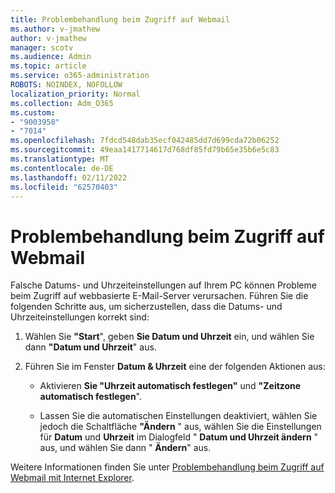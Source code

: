 ```yaml
---
title: Problembehandlung beim Zugriff auf Webmail
ms.author: v-jmathew
author: v-jmathew
manager: scotv
ms.audience: Admin
ms.topic: article
ms.service: o365-administration
ROBOTS: NOINDEX, NOFOLLOW
localization_priority: Normal
ms.collection: Adm_O365
ms.custom:
- "9003958"
- "7014"
ms.openlocfilehash: 7fdcd548dab35ecf042485dd7d699cda72b06252
ms.sourcegitcommit: 49eaa1417714617d768df85fd79b65e35b6e5c83
ms.translationtype: MT
ms.contentlocale: de-DE
ms.lasthandoff: 02/11/2022
ms.locfileid: "62570403"
---
```

# <a name="troubleshoot-problems-with-accessing-webmail"></a>Problembehandlung beim Zugriff auf Webmail

Falsche Datums- und Uhrzeiteinstellungen auf Ihrem PC können Probleme beim Zugriff auf webbasierte E-Mail-Server verursachen. Führen Sie die folgenden Schritte aus, um sicherzustellen, dass die Datums- und Uhrzeiteinstellungen korrekt sind:

1. Wählen Sie **"Start**", geben **Sie Datum und Uhrzeit** ein, und wählen Sie dann **"Datum und Uhrzeit**" aus.
2. Führen Sie im Fenster **Datum & Uhrzeit** eine der folgenden Aktionen aus:

    - Aktivieren **Sie "Uhrzeit automatisch festlegen"** und **"Zeitzone automatisch festlegen**".

    - Lassen Sie die automatischen Einstellungen deaktiviert, wählen Sie jedoch die Schaltfläche **"Ändern** " aus, wählen Sie die Einstellungen für **Datum** und **Uhrzeit** im Dialogfeld " **Datum und Uhrzeit ändern** " aus, und wählen Sie dann " **Ändern**" aus.

Weitere Informationen finden Sie unter [Problembehandlung beim Zugriff auf Webmail mit Internet Explorer](https://answers.microsoft.com/windows/forum/all/problem-accessing-email-through-ie/41f871f3-6df3-4bc9-a5bd-7f71651a2888).
